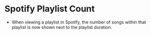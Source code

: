 # Spotify Playlist Count

- When viewing a playlist in Spotify, the number of songs within that playlist is now shown next to the playlist duration.